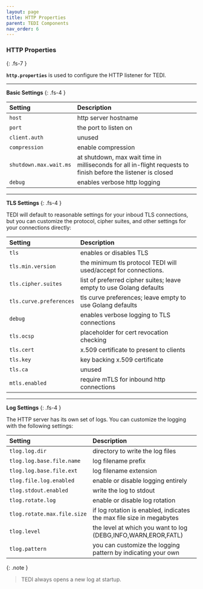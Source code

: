 ```yaml
---
layout: page
title: HTTP Properties
parent: TEDI Components
nav_order: 6
---
```


### HTTP Properties
{: .fs-7 }

**`http.properties`** is used to configure the HTTP listener for TEDI.

---

**Basic Settings**
{: .fs-4 }

| **Setting**                    | **Description**          |
|:------------------------------|:--------------------------|
| `host`                         | http server hostname |
| `port`             | the port to listen on |
| `client.auth`             | unused |
| `compression`             | enable compression |
| `shutdown.max.wait.ms`             | at shutdown, max wait time in milliseconds for all in-flight requests to finish before the listener is closed |
| `debug`                       | enables verbose http logging |

---

**TLS Settings**
{: .fs-4 }

TEDI will default to reasonable settings for your inboud TLS connections, but you can customize the protocol, cipher suites, and other settings for your connections directly:


| **Setting**                    | **Description**          |
|:------------------------------|:--------------------------|
| `tls`                         | enables or disables TLS |
| `tls.min.version`             | the minimum tls protocol TEDI will used/accept for connections. |
| `tls.cipher.suites`           | list of preferred cipher suites; leave empty to use Golang defaults |
| `tls.curve.preferences`       | tls curve preferences;  leave empty to use Golang defaults |
| `debug`                       | enables verbose logging to TLS connections |
| `tls.ocsp`                    | placeholder for cert revocation checking |
| `tls.cert`                    | x.509 certificate to present to clients |
| `tls.key`                     | key backing x.509 certificate |
| `tls.ca`                      | unused |
| `mtls.enabled`                | require mTLS for inbound http connections |

---

**Log Settings**
{: .fs-4 }

The HTTP server has its own set of logs. You can customize the logging with the following settings:

| **Setting**                    | **Description**          |
|:------------------------------|:--------------------------|
| `tlog.log.dir`                | directory to write the log files |
| `tlog.log.base.file.name`     | log filename prefix |
| `tlog.log.base.file.ext`      | log filename extension |
| `tlog.file.log.enabled`       | enable or disable logging entirely |
| `tlog.stdout.enabled`         | write the log to stdout |
| `tlog.rotate.log`             | enable or disable log rotation |
| `tlog.rotate.max.file.size`   | if log rotation is enabled, indicates the max file size in megabytes |
| `tlog.level`                  | the level at which you want to log (DEBG,INFO,WARN,EROR,FATL) |
| `tlog.pattern`                | you can customize the logging pattern by indicating your own |

{: .note }
> TEDI always opens a new log at startup.